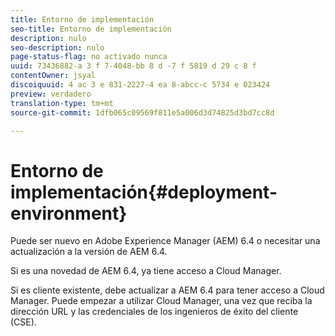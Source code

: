 ```yaml
---
title: Entorno de implementación
seo-title: Entorno de implementación
description: nulo
seo-description: nulo
page-status-flag: no activado nunca
uuid: 73436882-a 3 f 7-4048-bb 8 d -7 f 5819 d 29 c 8 f
contentOwner: jsyal
discoiquuid: 4 ac 3 e 831-2227-4 ea 8-abcc-c 5734 e 023424
preview: verdadero
translation-type: tm+mt
source-git-commit: 1dfb065c09569f811e5a006d3d74825d3bd7cc8d

---
```



# Entorno de implementación{#deployment-environment}

Puede ser nuevo en Adobe Experience Manager (AEM) 6.4 o necesitar una actualización a la versión de AEM 6.4.

Si es una novedad de AEM 6.4, ya tiene acceso a Cloud Manager.

Si es cliente existente, debe actualizar a AEM 6.4 para tener acceso a Cloud Manager. Puede empezar a utilizar Cloud Manager, una vez que reciba la dirección URL y las credenciales de los ingenieros de éxito del cliente (CSE).
